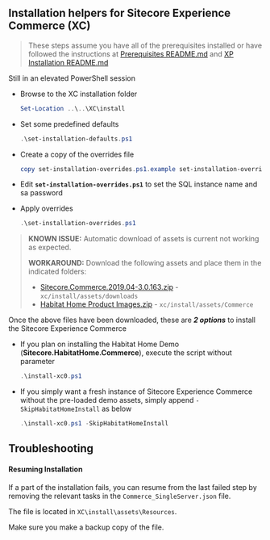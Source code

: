 ## Installation helpers for Sitecore Experience Commerce (XC)

> These steps assume you have all of the prerequisites installed or have followed the instructions at [Prerequisites README.md](../../Prerequisits/README.md) and [XP Installation README.md](..\..\XP\install\README.md)

Still in an elevated PowerShell session

- Browse to the XC installation folder
  
    ```powershell
    Set-Location ..\..\XC\install
    ```

- Set some predefined defaults
  
    ```powershell
    .\set-installation-defaults.ps1
    ```

- Create a copy of the overrides file

    ```powershell
    copy set-installation-overrides.ps1.example set-installation-overrides.ps1
    ```

- Edit **`set-installation-overrides.ps1`** to set the SQL instance name and sa password

- Apply overrides

    ```powershell
    .\set-installation-overrides.ps1
    ```

> **KNOWN ISSUE:** Automatic download of assets is current not working as expected.
> 
> **WORKAROUND:** Download the following assets and place them in the indicated folders:
> - [Sitecore.Commerce.2019.04-3.0.163.zip](https://dev.sitecore.net/~/media/EF8EE376257142B4BDFAFF7EB1E1CA3E.ashx) - `xc/install/assets/downloads`
> - [Habitat Home Product Images.zip](https://sitecore.box.com/shared/static/bjvge68eqge87su5vg258366rve6bg5d.zip) - `xc/install/assets/Commerce`

Once the above files have been downloaded, these are **_2 options_** to install the Sitecore Experience Commerce

- If you plan on installing the Habitat Home Demo (**Sitecore.HabitatHome.Commerce**), execute the script without parameter

    ```powershell
    .\install-xc0.ps1
    ```
- If you simply want a fresh instance of Sitecore Experience Commerce without the pre-loaded demo assets, simply append `-SkipHabitatHomeInstall` as below
  
    ```powershell
    .\install-xc0.ps1 -SkipHabitatHomeInstall
    ```

## Troubleshooting

#### Resuming Installation

If a part of the installation fails, you can resume from the last failed step by removing the relevant tasks in the `Commerce_SingleServer.json` file.

The file is located in `XC\install\assets\Resources`.

Make sure you make a backup copy of the file.
